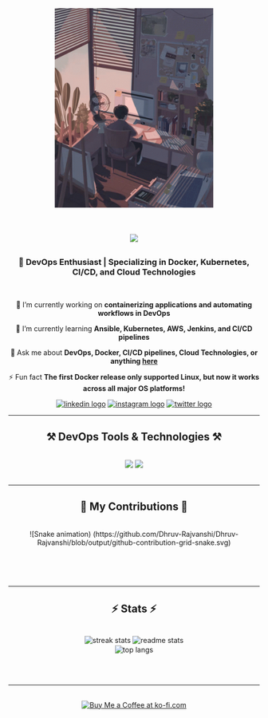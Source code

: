 <div align="center">
  <img height="400" src="/Photos/github.gif" />
</div>

###


<h1 align="center">
    <img src="https://readme-typing-svg.herokuapp.com/?font=Righteous&size=35&center=true&vCenter=true&width=500&height=70&duration=4000&lines=Hi+There!+👋;+I'm+Dhruv+Rajvanshi!;" />
</h1>

<h3 align="center">🚀 DevOps Enthusiast | Specializing in Docker, Kubernetes, CI/CD, and Cloud Technologies</h3>

<br/>

<div align="center">
 
 🔭 I’m currently working on **containerizing applications and automating workflows in DevOps**

 🌱 I’m currently learning **Ansible, Kubernetes, AWS, Jenkins, and CI/CD pipelines**

💬 Ask me about **DevOps, Docker, CI/CD pipelines, Cloud Technologies, or anything [here](https://github.com/Dhruv-Rajvanshi/Dhruv-Rajvanshi/issues)**

⚡ Fun fact **The first Docker release only supported Linux, but now it works across all major OS platforms!**

 </div>
 
<div align="center">
 <a href="https://www.linkedin.com/in/dhruv-rajvanshi-57bbb4223/"> <img src="https://img.shields.io/static/v1?message=LinkedIn&logo=linkedin&label=&color=0077B5&logoColor=white&labelColor=&style=for-the-badge" height="30" alt="linkedin logo"  /></a>
  <a href="https://www.instagram.com/dhruv_rajvanshi_/?hl=en"><img src="https://img.shields.io/static/v1?message=Instagram&logo=instagram&label=&color=FF0000&logoColor=white&labelColor=&style=for-the-badge" height="30" alt="instagram logo"  /></a>
 <a href="https://x.com/dhruvRajvanshi4"> <img src="https://img.shields.io/static/v1?message=Twitter&logo=twitter&label=&color=1DA1F2&logoColor=white&labelColor=&style=for-the-badge" height="30" alt="twitter logo"  /></a>
</div>

 <hr/>
 
<h2 align="center">⚒️ DevOps Tools & Technologies ⚒️</h2>
<br/>
<div align="center">
    <img src="https://skillicons.dev/icons?i=docker,kubernetes,aws,jenkins,git,github,vscode,linux,bash" />
    <img src="https://skillicons.dev/icons?i=python,flask,nodejs,mysql,java,html,css,mongodb,mysql,bootstrap,php,javascript,c,firebase,wordpress" /><br>
</div>

<br/>
<hr/>

<div align="center">
  <h2>🐍 My Contributions 🐍</h2>
  <br>
![Snake animation) (https://github.com/Dhruv-Rajvanshi/Dhruv-Rajvanshi/blob/output/github-contribution-grid-snake.svg)
  
  <br/><br/><br/>
</div>

<hr/>

<h2 align="center">⚡ Stats ⚡</h2>
<br>
<div align=center>
  <img width=390 src="https://github-readme-streak-stats.vercel.app/?user=Dhruv-Rajvanshi&count_private=true&theme=react&border_radius=10" alt="streak stats"/>
  <img width=390 src="https://github-readme-stats.vercel.app/api?username=Dhruv-Rajvanshi&count_private=true&show_icons=true&theme=react&rank_icon=github&border_radius=10" alt="readme stats" />
  <br/>
  <img width=325 align="center" src="https://github-readme-stats.vercel.app/api/top-langs/?username=Dhruv-Rajvanshi&hide=HTML&langs_count=8&layout=compact&theme=react&border_radius=10&size_weight=0.5&count_weight=0.5&exclude_repo=github-readme-stats" alt="top langs" />
</div>

<br/><br/>

<hr/>

<br/>

<div align="center">
<a href='https://ko-fi.com/V7V4RAK9C' target='_blank'><img height='64' style='border:0px;height:64px;' src='https://storage.ko-fi.com/cdn/kofi1.png?v=3' border='0' alt='Buy Me a Coffee at ko-fi.com' /></a>
</div>

<br/>


